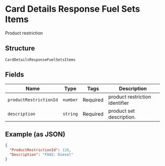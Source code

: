 
# Card Details Response Fuel Sets Items

Product restriction

## Structure

`CardDetailsResponseFuelSetsItems`

## Fields

| Name | Type | Tags | Description |
|  --- | --- | --- | --- |
| `productRestrictionId` | `number` | Required | product restriction identifier |
| `description` | `string` | Required | product set description. |

## Example (as JSON)

```json
{
  "ProductRestrictionId": 120,
  "Description": "FS02: Diesel"
}
```

